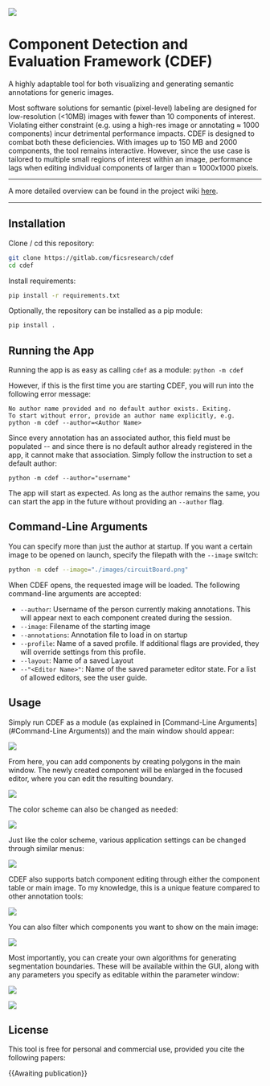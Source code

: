 ![](./docs/img/readme/cdefLogo.svg)

# Component Detection and Evaluation Framework (CDEF)

A highly adaptable tool for both visualizing and generating semantic annotations for generic images.

Most software solutions for semantic (pixel-level) labeling are designed for low-resolution (<10MB) images with fewer than 10 components of interest. Violating either constraint (e.g. using a high-res image or annotating $\approx$ 1000 components) incur detrimental performance impacts. CDEF is designed to combat both these deficiencies. With images up to 150 MB and 2000 components, the tool remains interactive. However, since the use case is tailored to multiple small regions of interest within an image, performance lags when editing individual components of larger than $\approx$ 1000x1000 pixels.

___

A more detailed overview can be found in the project wiki [here](https://gitlab.com/ficsresearch/cdef/-/wikis/docs/user's-guide).

___

## Installation

Clone / cd this repository:
```bash
git clone https://gitlab.com/ficsresearch/cdef
cd cdef
```
Install requirements:
```bash
pip install -r requirements.txt
```
Optionally, the repository can be installed as a pip module:
```bash
pip install .
```

## Running the App
Running the app is as easy as calling `cdef` as a module:
`python -m cdef`

However, if this is the first time you are starting CDEF, you will run into the following error message:
```
No author name provided and no default author exists. Exiting.
To start without error, provide an author name explicitly, e.g.
python -m cdef --author=<Author Name>
```
Since every annotation has an associated author, this field must be populated -- and since there is no default author already registered in the app, it cannot make that association. Simply follow the instruction to set a default author:

`python -m cdef --author="username"`

The app will start as expected. As long as the author remains the same, you can start the app in the future without providing an `--author` flag.
## Command-Line Arguments
You can specify more than just the author at startup. If you want a certain image to be opened on launch, specify the filepath with the `--image` switch:

```bash
python -m cdef --image="./images/circuitBoard.png"
```

When CDEF opens, the requested image will be loaded. The following command-line arguments are accepted:
- `--author`: Username of the person currently making annotations. This will appear next to each component created during the session.
- `--image`: Filename of the starting image
- `--annotations`: Annotation file to load in on startup
- `--profile`: Name of a saved profile. If additional flags are provided, they will override settings from this profile.
- `--layout`: Name of a saved Layout
- `--"<Editor Name>"`: Name of the saved parameter editor state. For a list of allowed editors, see the user guide.

## Usage
Simply run CDEF as a module (as explained in [Command-Line Arguments](#Command-Line Arguments)) and the main window should appear:

![](./docs/img/readme/startup.png)

From here, you can add components by creating polygons in the main window. The newly created component will be enlarged in the focused editor, where you can edit the resulting boundary.

![](./docs/img/readme/compCreation.gif)

The color scheme can also be changed as needed:

![](./docs/img/readme/changeColorScheme.gif)

Just like the color scheme, various application settings can be changed through similar menus:

![](./docs/img/readme/propEditors.png)

CDEF also supports batch component editing through either the component table or main image. To my knowledge, this is a unique feature compared to other annotation tools:

![](./docs/img/readme/batchEdit.gif)

You can also filter which components you want to show on the main image:

![](./docs/img/readme/tableFilter.gif)

Most importantly, you can create your own algorithms for generating segmentation boundaries. These will be available within the GUI, along with any parameters you specify as editable within the parameter window:

![](./docs/img/readme/algEditor.png)

![](./docs/img/readme/liveAlgEdit.gif)


## License

This tool is free for personal and commercial use, provided you cite the following papers:

{{Awaiting publication}}

